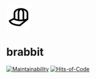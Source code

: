 ![Logo!](/public/logo/logo64.png "brabbit")
# brabbit

[![Maintainability](https://api.codeclimate.com/v1/badges/b41e123463c5241a13ae/maintainability)](https://codeclimate.com/github/Ig-v-k/brabbit/maintainability)
[![Hits-of-Code](https://hitsofcode.com/github/Ig-v-k/brabbit?branch=master&label=Hits-of-Code)](https://hitsofcode.com/github/Ig-v-k/brabbit/view?branch=master&label=Hits-of-Code)
